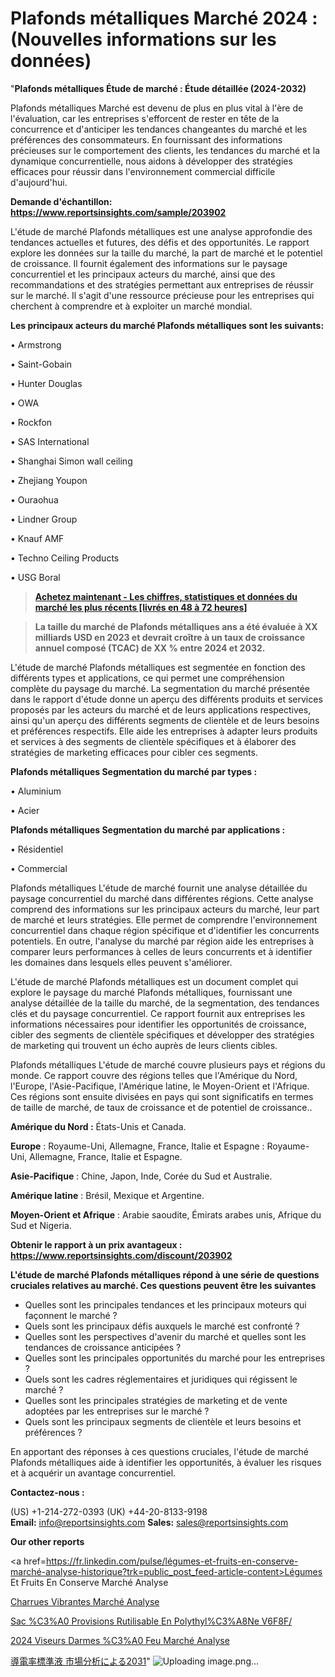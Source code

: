 # Plafonds métalliques Marché 2024 : (Nouvelles informations sur les données)

"<strong>Plafonds métalliques Étude de marché : Étude détaillée (2024-2032)</strong>

Plafonds métalliques Marché est devenu de plus en plus vital à l'ère de l'évaluation, car les entreprises s'efforcent de rester en tête de la concurrence et d'anticiper les tendances changeantes du marché et les préférences des consommateurs. En fournissant des informations précieuses sur le comportement des clients, les tendances du marché et la dynamique concurrentielle, nous aidons à développer des stratégies efficaces pour réussir dans l'environnement commercial difficile d'aujourd'hui.

<strong>Demande d'échantillon: <a href=https://www.reportsinsights.com/sample/203902>https://www.reportsinsights.com/sample/203902</a></strong>

L'étude de marché Plafonds métalliques est une analyse approfondie des tendances actuelles et futures, des défis et des opportunités. Le rapport explore les données sur la taille du marché, la part de marché et le potentiel de croissance. Il fournit également des informations sur le paysage concurrentiel et les principaux acteurs du marché, ainsi que des recommandations et des stratégies permettant aux entreprises de réussir sur le marché. Il s'agit d'une ressource précieuse pour les entreprises qui cherchent à comprendre et à exploiter un marché mondial.

<strong>Les principaux acteurs du marché Plafonds métalliques sont les suivants:</strong>

• Armstrong

• Saint-Gobain

• Hunter Douglas

• OWA

• Rockfon

• SAS International

• Shanghai Simon wall ceiling

• Zhejiang Youpon

• Ouraohua

• Lindner Group

• Knauf AMF

• Techno Ceiling Products

• USG Boral
<blockquote><a href=https://www.reportsinsights.com/buynow/203902><span style=text-decoration: underline;><strong>Achetez maintenant - Les chiffres, statistiques et données du marché les plus récents [livrés en 48 à 72 heures]</strong></span></a></blockquote>
<blockquote><span style=text-decoration: underline;><strong>La taille du marché de Plafonds métalliques ans a été évaluée à XX milliards USD en 2023 et devrait croître à un taux de croissance annuel composé (TCAC) de XX % entre 2024 et 2032.</strong></span></blockquote>
L'étude de marché Plafonds métalliques est segmentée en fonction des différents types et applications, ce qui permet une compréhension complète du paysage du marché. La segmentation du marché présentée dans le rapport d'étude donne un aperçu des différents produits et services proposés par les acteurs du marché et de leurs applications respectives, ainsi qu'un aperçu des différents segments de clientèle et de leurs besoins et préférences respectifs. Elle aide les entreprises à adapter leurs produits et services à des segments de clientèle spécifiques et à élaborer des stratégies de marketing efficaces pour cibler ces segments.

<strong>Plafonds métalliques Segmentation du marché par types :</strong>

• Aluminium

• Acier

<strong>Plafonds métalliques Segmentation du marché par applications :</strong>

• Résidentiel

• Commercial

Plafonds métalliques L'étude de marché fournit une analyse détaillée du paysage concurrentiel du marché dans différentes régions. Cette analyse comprend des informations sur les principaux acteurs du marché, leur part de marché et leurs stratégies. Elle permet de comprendre l'environnement concurrentiel dans chaque région spécifique et d'identifier les concurrents potentiels. En outre, l'analyse du marché par région aide les entreprises à comparer leurs performances à celles de leurs concurrents et à identifier les domaines dans lesquels elles peuvent s'améliorer.

L'étude de marché Plafonds métalliques est un document complet qui explore le paysage du marché Plafonds métalliques, fournissant une analyse détaillée de la taille du marché, de la segmentation, des tendances clés et du paysage concurrentiel. Ce rapport fournit aux entreprises les informations nécessaires pour identifier les opportunités de croissance, cibler des segments de clientèle spécifiques et développer des stratégies de marketing qui trouvent un écho auprès de leurs clients cibles.

Plafonds métalliques L'étude de marché couvre plusieurs pays et régions du monde. Ce rapport couvre des régions telles que l'Amérique du Nord, l'Europe, l'Asie-Pacifique, l'Amérique latine, le Moyen-Orient et l'Afrique. Ces régions sont ensuite divisées en pays qui sont significatifs en termes de taille de marché, de taux de croissance et de potentiel de croissance..

<strong>Amérique du Nord :</strong> États-Unis et Canada.

<strong>Europe</strong> : Royaume-Uni, Allemagne, France, Italie et Espagne : Royaume-Uni, Allemagne, France, Italie et Espagne.

<strong>Asie-Pacifique</strong> : Chine, Japon, Inde, Corée du Sud et Australie.

<strong>Amérique latine</strong> : Brésil, Mexique et Argentine.

<strong>Moyen-Orient et Afrique</strong> : Arabie saoudite, Émirats arabes unis, Afrique du Sud et Nigeria.

<strong>Obtenir le rapport à un prix avantageux : <a href=https://www.reportsinsights.com/discount/203902>https://www.reportsinsights.com/discount/203902</a></strong>

<strong>L'étude de marché Plafonds métalliques répond à une série de questions cruciales relatives au marché. Ces questions peuvent être les suivantes</strong>
<ul>
  <li>Quelles sont les principales tendances et les principaux moteurs qui façonnent le marché ?</li>
  <li>Quels sont les principaux défis auxquels le marché est confronté ?</li>
  <li>Quelles sont les perspectives d'avenir du marché et quelles sont les tendances de croissance anticipées ?</li>
  <li>Quelles sont les principales opportunités du marché pour les entreprises ?</li>
  <li>Quels sont les cadres réglementaires et juridiques qui régissent le marché ?</li>
  <li>Quelles sont les principales stratégies de marketing et de vente adoptées par les entreprises sur le marché ?</li>
  <li>Quels sont les principaux segments de clientèle et leurs besoins et préférences ?</li>
</ul>
En apportant des réponses à ces questions cruciales, l'étude de marché Plafonds métalliques aide à identifier les opportunités, à évaluer les risques et à acquérir un avantage concurrentiel.

<strong>Contactez-nous :</strong>

(US) +1-214-272-0393
(UK) +44-20-8133-9198
<strong>Email:</strong> <a>info@reportsinsights.com</a>
<strong>Sales:</strong> <a>sales@reportsinsights.com</a>

<strong>Our other reports</strong>

<a href=https://fr.linkedin.com/pulse/légumes-et-fruits-en-conserve-marché-analyse-historique?trk=public_post_feed-article-content>Légumes Et Fruits En Conserve Marché Analyse</a>

<a href=https://www.linkedin.com/pulse/charrues-vibrantes-march%C3%A9-analyse-et-tendances-ra7ef/>Charrues Vibrantes Marché Analyse</a>

<a href=https://www.linkedin.com/pulse/sac-%C3%A0-provisions-r%C3%A9utilisable-en-poly%C3%A9thyl%C3%A8ne-v6f8f/>Sac %C3%A0 Provisions Rutilisable En Polythyl%C3%A8Ne V6F8F/</a>

<a href=https://www.linkedin.com/pulse/2024-viseurs-darmes-%C3%A0-feu-march%C3%A9-rapport--jmy1c/>2024 Viseurs Darmes %C3%A0 Feu Marché Analyse</a>

<a href=https://www.linkedin.com/pulse/導電率標準液-市場導電率標準液-市場調査レポート-business-wisdom-research-24/>導電率標準液 市場分析による2031</a>"
![Uploading image.png…]()
